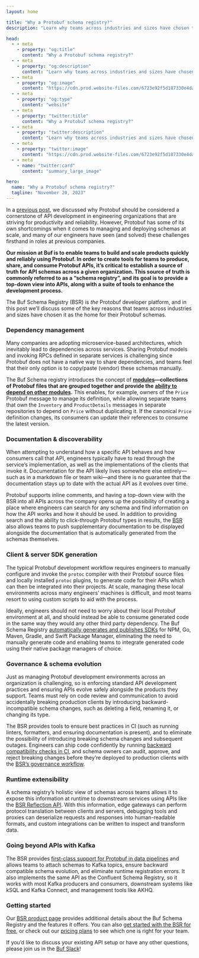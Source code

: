 ```yaml
---
layout: home

title: "Why a Protobuf schema registry?"
description: "Learn why teams across industries and sizes have chosen the Buf Schema Registry as the home for their Protobuf schemas."

head:
  - - meta
    - property: "og:title"
      content: "Why a Protobuf schema registry?"
  - - meta
    - property: "og:description"
      content: "Learn why teams across industries and sizes have chosen the Buf Schema Registry as the home for their Protobuf schemas."
  - - meta
    - property: "og:image"
      content: "https://cdn.prod.website-files.com/6723e92f5d187330e4da8144/674fc56323b2bfd93482c3cd_Why%20BSR.png"
  - - meta
    - property: "og:type"
      content: "website"
  - - meta
    - property: "twitter:title"
      content: "Why a Protobuf schema registry?"
  - - meta
    - property: "twitter:description"
      content: "Learn why teams across industries and sizes have chosen the Buf Schema Registry as the home for their Protobuf schemas."
  - - meta
    - property: "twitter:image"
      content: "https://cdn.prod.website-files.com/6723e92f5d187330e4da8144/674fc56323b2bfd93482c3cd_Why%20BSR.png"
  - - meta
    - name: "twitter:card"
      content: "summary_large_image"

hero:
  name: "Why a Protobuf schema registry?"
  tagline: "November 20, 2023"
---
```


In a [previous post](/blog/the-real-reason-to-use-protobuf/index.md), we discussed why Protobuf should be considered a cornerstone of API development in engineering organizations that are striving for productivity and reliability. However, Protobuf has some of its own shortcomings when it comes to managing and deploying schemas at scale, and many of our engineers have seen (and solved) these challenges firsthand in roles at previous companies.

**Our mission at Buf is to enable teams to build and scale products quickly and reliably using Protobuf. In order to create tools for teams to produce, share, and consume Protobuf APIs, it’s critical to establish a source of truth for API schemas across a given organization. This source of truth is commonly referred to as a “schema registry”, and its goal is to provide a top-down view into APIs, along with a suite of tools to enhance the development process.**

The Buf Schema Registry (BSR) is _the_ Protobuf developer platform, and in this post we’ll discuss some of the key reasons that teams across industries and sizes have chosen it as the home for their Protobuf schemas.

### Dependency management

Many companies are adopting microservice-based architectures, which inevitably lead to dependencies across services. Sharing Protobuf models and invoking RPCs defined in separate services is challenging since Protobuf does not have a native way to share dependencies, and teams feel that their only option is to copy/paste (vendor) these schemas manually.

The Buf Schema registry introduces the concept of [**modules**](/docs/bsr/module/publish/index.md)**—collections of Protobuf files that are grouped together and provide the** [**ability to depend on other modules**](/docs/bsr/module/dependency-management/index.md)**.** This enables, for example, owners of the `Price` Protobuf message to manage its definition, while allowing separate teams that own the `Inventory` and `ProductDetails` messages in separate repositories to depend on `Price` without duplicating it. If the canonical `Price` definition changes, its consumers can update their references to consume the latest version.

### Documentation & discoverability

When attempting to understand how a specific API behaves and how consumers call that API, engineers typically have to read through the service’s implementation, as well as the implementations of the clients that invoke it. Documentation for the API likely lives somewhere else entirely—such as in a markdown file or team wiki—and there is no guarantee that the documentation stays up to date with the actual API as it evolves over time.

Protobuf supports inline comments, and having a top-down view with the BSR into all APIs across the company opens up the possibility of creating a place where engineers can search for any schema and find information on how the API works and how it should be used. In addition to providing search and the ability to click-through Protobuf types in results, the [BSR](https://buf.build/product/bsr) also allows teams to push supplementary documentation to be displayed alongside the documentation that is automatically generated from the schemas themselves.

### Client & server SDK generation

The typical Protobuf development workflow requires engineers to manually configure and invoke the `protoc` compiler with their Protobuf source files and locally installed `protoc` plugins, to generate code for their APIs which can then be integrated into their projects. At scale, managing these local environments across many engineers’ machines is difficult, and most teams resort to using custom scripts to aid with the process.

Ideally, engineers should not need to worry about their local Protobuf environment at all, and should instead be able to consume generated code in the same way they would any other third party dependency. The Buf Schema Registry [automatically generates and publishes SDKs](/docs/bsr/generated-sdks/overview/index.md) for NPM, Go, Maven, Gradle, and Swift Package Manager, eliminating the need to manually generate code and enabling teams to integrate generated code using their native package managers of choice.

### Governance & schema evolution

Just as managing Protobuf development environments across an organization is challenging, so is enforcing standard API development practices and ensuring APIs evolve safely alongside the products they support. Teams must rely on code review and communication to avoid accidentally breaking production clients by introducing backward-incompatible schema changes, such as deleting a field, renaming it, or changing its type.

The BSR provides tools to ensure best practices in CI (such as running linters, formatters, and ensuring documentation is present), and to eliminate the possibility of introducing breaking schema changes and subsequent outages. Engineers can ship code confidently by running [backward compatibility checks in CI](/docs/ci-cd/setup/index.md), and schema owners can audit, approve, and reject breaking changes before they’re deployed to production clients with the [BSR’s governance workflow](/docs/bsr/policy-checks/breaking/overview/index.md).

### Runtime extensibility

A schema registry’s holistic view of schemas across teams allows it to expose this information at runtime to downstream services using APIs like the [BSR Reflection API](/docs/bsr/reflection/overview/index.md). With this information, edge gateways can perform protocol translation between clients and servers, debugging tools and proxies can deserialize requests and responses into human-readable formats, and custom integrations can be written to inspect and transform data.

### Going beyond APIs with Kafka

The BSR provides [first-class support for Protobuf in data pipelines](/docs/bsr/kafka/overview/index.md) and allows teams to attach schemas to Kafka topics, ensure backward compatible schema evolution, and eliminate runtime registration errors. It also implements the same API as the Confluent Schema Registry, so it works with most Kafka producers and consumers, downstream systems like kSQL and Kafka Connect, and management tools like AKHQ.

### Getting started

Our [BSR product page](https://buf.build/product/bsr) provides additional details about the Buf Schema Registry and the features it offers. You can also [get started with the BSR for free](https://buf.build/signup), or check out our [pricing plans](https://buf.build/pricing) to see which one is right for your team.

If you’d like to discuss your existing API setup or have any other questions, please join us in the [Buf Slack](https://buf.build/b/slack/)!

‍
